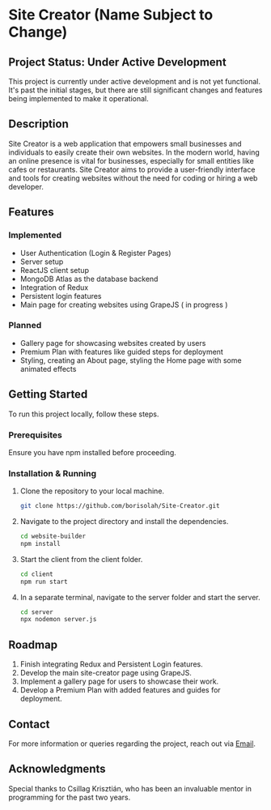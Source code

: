 # Site Creator (Name Subject to Change)

## Project Status: Under Active Development

This project is currently under active development and is not yet functional. It's past the initial stages, but there are still significant changes and features being implemented to make it operational.

## Description

Site Creator is a web application that empowers small businesses and individuals to easily create their own websites. In the modern world, having an online presence is vital for businesses, especially for small entities like cafes or restaurants. Site Creator aims to provide a user-friendly interface and tools for creating websites without the need for coding or hiring a web developer.

## Features

### Implemented

- User Authentication (Login & Register Pages)
- Server setup
- ReactJS client setup
- MongoDB Atlas as the database backend
- Integration of Redux 
- Persistent login features
- Main page for creating websites using GrapeJS ( in progress )


### Planned

- Gallery page for showcasing websites created by users
- Premium Plan with features like guided steps for deployment
- Styling, creating an About page, styling the Home page with some animated effects

## Getting Started

To run this project locally, follow these steps.

### Prerequisites

Ensure you have npm installed before proceeding.

### Installation & Running

1. Clone the repository to your local machine.

   ```bash
   git clone https://github.com/borisolah/Site-Creator.git
   ```

2. Navigate to the project directory and install the dependencies.

   ```bash
   cd website-builder
   npm install
   ```

3. Start the client from the client folder.

   ```bash
   cd client
   npm run start
   ```

4. In a separate terminal, navigate to the server folder and start the server.
   ```bash
   cd server
   npx nodemon server.js
   ```

## Roadmap

1. Finish integrating Redux and Persistent Login features.
2. Develop the main site-creator page using GrapeJS.
3. Implement a gallery page for users to showcase their work.
4. Develop a Premium Plan with added features and guides for deployment.

## Contact

For more information or queries regarding the project, reach out via [Email](mailto:borisz0929@gmail.com).

## Acknowledgments

Special thanks to Csillag Krisztián, who has been an invaluable mentor in programming for the past two years.
